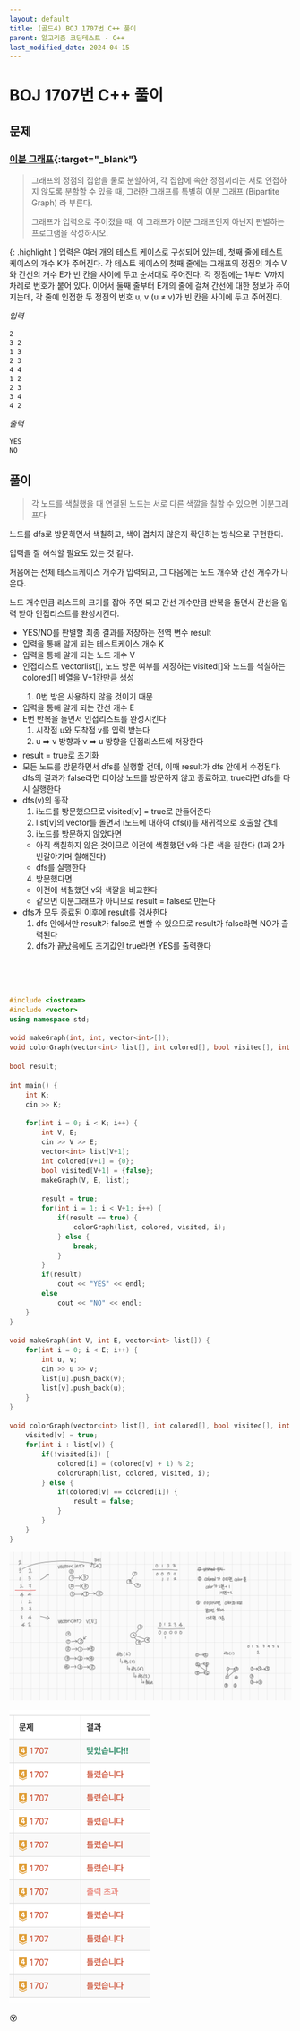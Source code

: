 ```yaml
---
layout: default
title: (골드4) BOJ 1707번 C++ 풀이
parent: 알고리즘 코딩테스트 - C++
last_modified_date: 2024-04-15
---
```


# BOJ 1707번 C++ 풀이

## 문제

### [이분 그래프](https://www.acmicpc.net/problem/1707){:target="_blank"}

> 그래프의 정점의 집합을 둘로 분할하여, 각 집합에 속한 정점끼리는 서로 인접하지 않도록 분할할 수 있을 때, 그러한 그래프를 특별히 이분 그래프 (Bipartite Graph) 라 부른다.
>
> 그래프가 입력으로 주어졌을 때, 이 그래프가 이분 그래프인지 아닌지 판별하는 프로그램을 작성하시오.

{: .highlight }
입력은 여러 개의 테스트 케이스로 구성되어 있는데, 첫째 줄에 테스트 케이스의 개수 K가 주어진다. 각 테스트 케이스의 첫째 줄에는 그래프의 정점의 개수 V와 간선의 개수 E가 빈 칸을 사이에 두고 순서대로 주어진다. 각 정점에는 1부터 V까지 차례로 번호가 붙어 있다. 이어서 둘째 줄부터 E개의 줄에 걸쳐 간선에 대한 정보가 주어지는데, 각 줄에 인접한 두 정점의 번호 u, v (u ≠ v)가 빈 칸을 사이에 두고 주어진다.

*입력*

```
2
3 2
1 3
2 3
4 4
1 2
2 3
3 4
4 2
```

*출력*

```
YES
NO
```

## 풀이

> 각 노드를 색칠했을 때 연결된 노드는 서로 다른 색깔을 칠할 수 있으면 이분그래프다

노드를 dfs로 방문하면서 색칠하고, 색이 겹치지 않은지 확인하는 방식으로 구현한다.

입력을 잘 해석할 필요도 있는 것 같다.

처음에는 전체 테스트케이스 개수가 입력되고, 그 다음에는 노드 개수와 간선 개수가 나온다.

노드 개수만큼 리스트의 크기를 잡아 주면 되고 간선 개수만큼 반복을 돌면서 간선을 입력 받아 인접리스트를 완성시킨다.

- YES/NO를 판별할 최종 결과를 저장하는 전역 변수 result
- 입력을 통해 알게 되는 테스트케이스 개수 K
- 입력을 통해 알게 되는 노드 개수 V
- 인접리스트 vector<int>list[], 노드 방문 여부를 저장하는 visited[]와 노드를 색칠하는 colored[] 배열을 V+1칸만큼 생성
  1. 0번 방은 사용하지 않을 것이기 때문
- 입력을 통해 알게 되는 간선 개수 E
- E번 반복을 돌면서 인접리스트를 완성시킨다
  1. 시작점 u와 도착점 v를 입력 받는다
  2. u ➡️ v 방향과 v ➡️ u 방향을 인접리스트에 저장한다
- result = true로 초기화
- 모든 노드를 방문하면서 dfs를 실행할 건데, 이때 result가 dfs 안에서 수정된다. dfs의 결과가 false라면 더이상 노드를 방문하지 않고 종료하고, true라면 dfs를 다시 실행한다
- dfs(v)의 동작
  1. i노드를 방문했으므로 visited[v] = true로 만들어준다
  2. list[v]의 vector를 돌면서 i노드에 대하여 dfs(i)를 재귀적으로 호출할 건데
  3. i노드를 방문하지 않았다면
    - 아직 색칠하지 않은 것이므로 이전에 색칠했던 v와 다른 색을 칠한다 (1과 2가 번갈아가며 칠해진다)
    - dfs를 실행한다
  4. 방문했다면
    - 이전에 색칠했던 v와 색깔을 비교한다
    - 같으면 이분그래프가 아니므로 result = false로 만든다
- dfs가 모두 종료된 이후에 result를 검사한다
  1. dfs 안에서만 result가 false로 변할 수 있으므로 result가 false라면 NO가 출력된다
  2. dfs가 끝났음에도 초기값인 true라면 YES를 출력한다

<br/>

<br/>

<br/>

```cpp
#include <iostream>
#include <vector>
using namespace std;

void makeGraph(int, int, vector<int>[]);
void colorGraph(vector<int> list[], int colored[], bool visited[], int v);

bool result;

int main() {
	int K;
	cin >> K;

	for(int i = 0; i < K; i++) {
		int V, E;
		cin >> V >> E;
		vector<int> list[V+1];
		int colored[V+1] = {0};
		bool visited[V+1] = {false};
		makeGraph(V, E, list);

		result = true;
		for(int i = 1; i < V+1; i++) {
			if(result == true) {
				colorGraph(list, colored, visited, i);
			} else {
				break;
			}
		}
		if(result)
			cout << "YES" << endl;
		else
			cout << "NO" << endl;
	}
}

void makeGraph(int V, int E, vector<int> list[]) {
	for(int i = 0; i < E; i++) {
		int u, v;
		cin >> u >> v;
		list[u].push_back(v);
		list[v].push_back(u);
	}
}

void colorGraph(vector<int> list[], int colored[], bool visited[], int v) {
	visited[v] = true;
	for(int i : list[v]) {
		if(!visited[i]) {
			colored[i] = (colored[v] + 1) % 2;
			colorGraph(list, colored, visited, i);
		} else {
			if(colored[v] == colored[i]) {
				result = false;
			}
		}
	}
}
```

![](/attachment/2024/04/15/solve.jpeg)

<img src="/attachment/2024/04/15/wrong_answer.png" width="50%">

😵